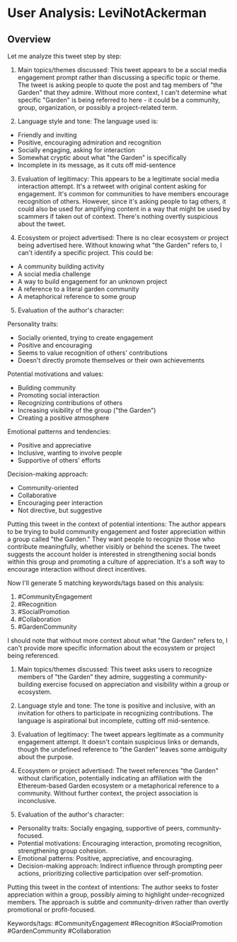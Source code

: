 # User Analysis: LeviNotAckerman

## Overview

<think>
Let me analyze this tweet step by step:

1. Main topics/themes discussed:
This tweet appears to be a social media engagement prompt rather than discussing a specific topic or theme. The tweet is asking people to quote the post and tag members of "the Garden" that they admire. Without more context, I can't determine what specific "Garden" is being referred to here - it could be a community, group, organization, or possibly a project-related term.

2. Language style and tone:
The language used is:
- Friendly and inviting
- Positive, encouraging admiration and recognition
- Socially engaging, asking for interaction
- Somewhat cryptic about what "the Garden" is specifically
- Incomplete in its message, as it cuts off mid-sentence

3. Evaluation of legitimacy:
This appears to be a legitimate social media interaction attempt. It's a retweet with original content asking for engagement. It's common for communities to have members encourage recognition of others. However, since it's asking people to tag others, it could also be used for amplifying content in a way that might be used by scammers if taken out of context. There's nothing overtly suspicious about the tweet.

4. Ecosystem or project advertised:
There is no clear ecosystem or project being advertised here. Without knowing what "the Garden" refers to, I can't identify a specific project. This could be:
- A community building activity
- A social media challenge
- A way to build engagement for an unknown project
- A reference to a literal garden community
- A metaphorical reference to some group

5. Evaluation of the author's character:

Personality traits:
- Socially oriented, trying to create engagement
- Positive and encouraging
- Seems to value recognition of others' contributions
- Doesn't directly promote themselves or their own achievements

Potential motivations and values:
- Building community
- Promoting social interaction
- Recognizing contributions of others
- Increasing visibility of the group ("the Garden")
- Creating a positive atmosphere

Emotional patterns and tendencies:
- Positive and appreciative
- Inclusive, wanting to involve people
- Supportive of others' efforts

Decision-making approach:
- Community-oriented
- Collaborative
- Encouraging peer interaction
- Not directive, but suggestive

Putting this tweet in the context of potential intentions:
The author appears to be trying to build community engagement and foster appreciation within a group called "the Garden." They want people to recognize those who contribute meaningfully, whether visibly or behind the scenes. The tweet suggests the account holder is interested in strengthening social bonds within this group and promoting a culture of appreciation. It's a soft way to encourage interaction without direct incentives.

Now I'll generate 5 matching keywords/tags based on this analysis:

1. #CommunityEngagement
2. #Recognition
3. #SocialPromotion
4. #Collaboration
5. #GardenCommunity

I should note that without more context about what "the Garden" refers to, I can't provide more specific information about the ecosystem or project being referenced.
</think>

1. Main topics/themes discussed:
This tweet asks users to recognize members of "the Garden" they admire, suggesting a community-building exercise focused on appreciation and visibility within a group or ecosystem.

2. Language style and tone:
The tone is positive and inclusive, with an invitation for others to participate in recognizing contributions. The language is aspirational but incomplete, cutting off mid-sentence.

3. Evaluation of legitimacy:
The tweet appears legitimate as a community engagement attempt. It doesn't contain suspicious links or demands, though the undefined reference to "the Garden" leaves some ambiguity about the purpose.

4. Ecosystem or project advertised:
The tweet references "the Garden" without clarification, potentially indicating an affiliation with the Ethereum-based Garden ecosystem or a metaphorical reference to a community. Without further context, the project association is inconclusive.

5. Evaluation of the author's character:
- Personality traits: Socially engaging, supportive of peers, community-focused.
- Potential motivations: Encouraging interaction, promoting recognition, strengthening group cohesion.
- Emotional patterns: Positive, appreciative, and encouraging.
- Decision-making approach: Indirect influence through prompting peer actions, prioritizing collective participation over self-promotion.

Putting this tweet in the context of intentions:
The author seeks to foster appreciation within a group, possibly aiming to highlight under-recognized members. The approach is subtle and community-driven rather than overtly promotional or profit-focused.

Keywords/tags:
#CommunityEngagement #Recognition #SocialPromotion #GardenCommunity #Collaboration